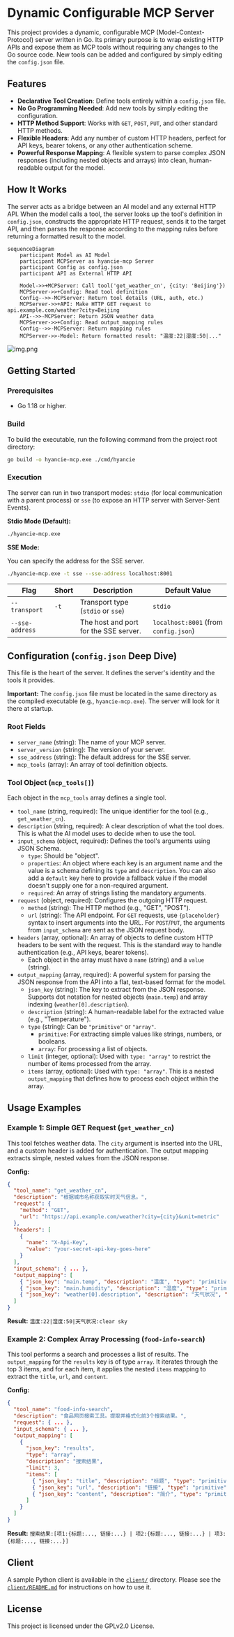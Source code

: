# Dynamic Configurable MCP Server

This project provides a dynamic, configurable MCP (Model-Context-Protocol) server written in Go. Its primary purpose is to wrap existing HTTP APIs and expose them as MCP tools without requiring any changes to the Go source code. New tools can be added and configured by simply editing the `config.json` file.

## Features

*   **Declarative Tool Creation**: Define tools entirely within a `config.json` file.
*   **No Go Programming Needed**: Add new tools by simply editing the configuration.
*   **HTTP Method Support**: Works with `GET`, `POST`, `PUT`, and other standard HTTP methods.
*   **Flexible Headers**: Add any number of custom HTTP headers, perfect for API keys, bearer tokens, or any other authentication scheme.
*   **Powerful Response Mapping**: A flexible system to parse complex JSON responses (including nested objects and arrays) into clean, human-readable output for the model.

## How It Works

The server acts as a bridge between an AI model and any external HTTP API. When the model calls a tool, the server looks up the tool's definition in `config.json`, constructs the appropriate HTTP request, sends it to the target API, and then parses the response according to the mapping rules before returning a formatted result to the model.

```mermaid
sequenceDiagram
    participant Model as AI Model
    participant MCPServer as hyancie-mcp Server
    participant Config as config.json
    participant API as External HTTP API

    Model->>+MCPServer: Call tool('get_weather_cn', {city: 'Beijing'})
    MCPServer->>+Config: Read tool definition
    Config-->>-MCPServer: Return tool details (URL, auth, etc.)
    MCPServer->>+API: Make HTTP GET request to api.example.com/weather?city=Beijing
    API-->>-MCPServer: Return JSON weather data
    MCPServer->>+Config: Read output_mapping rules
    Config-->>-MCPServer: Return mapping rules
    MCPServer->>-Model: Return formatted result: "温度:22|湿度:50|..."
```

![img.png](img.png)

## Getting Started

### Prerequisites

*   Go 1.18 or higher.

### Build

To build the executable, run the following command from the project root directory:

```bash
go build -o hyancie-mcp.exe ./cmd/hyancie
```

### Execution

The server can run in two transport modes: `stdio` (for local communication with a parent process) or `sse` (to expose an HTTP server with Server-Sent Events).

**Stdio Mode (Default):**

```bash
./hyancie-mcp.exe
```

**SSE Mode:**

You can specify the address for the SSE server.

```bash
./hyancie-mcp.exe -t sse --sse-address localhost:8001
```

| Flag          | Short | Description                               | Default Value |
|---------------|-------|-------------------------------------------|---------------|
| `--transport` | `-t`  | Transport type (`stdio` or `sse`)         | `stdio`       |
| `--sse-address` |       | The host and port for the SSE server.     | `localhost:8001` (from `config.json`) |


## Configuration (`config.json` Deep Dive)

This file is the heart of the server. It defines the server's identity and the tools it provides.

**Important:** The `config.json` file must be located in the same directory as the compiled executable (e.g., `hyancie-mcp.exe`). The server will look for it there at startup.

### Root Fields

*   `server_name` (string): The name of your MCP server.
*   `server_version` (string): The version of your server.
*   `sse_address` (string): The default address for the SSE server.
*   `mcp_tools` (array): An array of tool definition objects.

### Tool Object (`mcp_tools[]`)

Each object in the `mcp_tools` array defines a single tool.

*   `tool_name` (string, required): The unique identifier for the tool (e.g., `get_weather_cn`).
*   `description` (string, required): A clear description of what the tool does. This is what the AI model uses to decide when to use the tool.
*   `input_schema` (object, required): Defines the tool's arguments using JSON Schema.
    *   `type`: Should be "object".
    *   `properties`: An object where each key is an argument name and the value is a schema defining its `type` and `description`. You can also add a `default` key here to provide a fallback value if the model doesn't supply one for a non-required argument.
    *   `required`: An array of strings listing the mandatory arguments.
*   `request` (object, required): Configures the outgoing HTTP request.
    *   `method` (string): The HTTP method (e.g., "GET", "POST").
    *   `url` (string): The API endpoint. For `GET` requests, use `{placeholder}` syntax to insert arguments into the URL. For `POST`/`PUT`, the arguments from `input_schema` are sent as the JSON request body.
*   `headers` (array, optional): An array of objects to define custom HTTP headers to be sent with the request. This is the standard way to handle authentication (e.g., API keys, bearer tokens).
    *   Each object in the array must have a `name` (string) and a `value` (string).
*   `output_mapping` (array, required): A powerful system for parsing the JSON response from the API into a flat, text-based format for the model.
    *   `json_key` (string): The key to extract from the JSON response. Supports dot notation for nested objects (`main.temp`) and array indexing (`weather[0].description`).
    *   `description` (string): A human-readable label for the extracted value (e.g., "Temperature").
    *   `type` (string): Can be `"primitive"` or `"array"`.
        *   `primitive`: For extracting simple values like strings, numbers, or booleans.
        *   `array`: For processing a list of objects.
    *   `limit` (integer, optional): Used with `type: "array"` to restrict the number of items processed from the array.
    *   `items` (array, optional): Used with `type: "array"`. This is a nested `output_mapping` that defines how to process each object within the array.

## Usage Examples

### Example 1: Simple GET Request (`get_weather_cn`)

This tool fetches weather data. The `city` argument is inserted into the URL, and a custom header is added for authentication. The output mapping extracts simple, nested values from the JSON response.

**Config:**
```json
{
  "tool_name": "get_weather_cn",
  "description": "根据城市名称获取实时天气信息。",
  "request": {
    "method": "GET",
    "url": "https://api.example.com/weather?city={city}&unit=metric"
  },
  "headers": [
    {
      "name": "X-Api-Key",
      "value": "your-secret-api-key-goes-here"
    }
  ],
  "input_schema": { ... },
  "output_mapping": [
    { "json_key": "main.temp", "description": "温度", "type": "primitive" },
    { "json_key": "main.humidity", "description": "湿度", "type": "primitive" },
    { "json_key": "weather[0].description", "description": "天气状况", "type": "primitive" }
  ]
}
```
**Result:** `温度:22|湿度:50|天气状况:clear sky`

### Example 2: Complex Array Processing (`food-info-search`)

This tool performs a search and processes a list of results. The `output_mapping` for the `results` key is of type `array`. It iterates through the top 3 items, and for each item, it applies the nested `items` mapping to extract the `title`, `url`, and `content`.

**Config:**
```json
{
  "tool_name": "food-info-search",
  "description": "食品网页搜索工具。提取并格式化前3个搜索结果。",
  "request": { ... },
  "input_schema": { ... },
  "output_mapping": [
    {
      "json_key": "results",
      "type": "array",
      "description": "搜索结果",
      "limit": 3,
      "items": [
        { "json_key": "title", "description": "标题", "type": "primitive" },
        { "json_key": "url", "description": "链接", "type": "primitive" },
        { "json_key": "content", "description": "简介", "type": "primitive" }
      ]
    }
  ]
}
```
**Result:** `搜索结果:[项1:{标题:..., 链接:...} | 项2:{标题:..., 链接:...} | 项3:{标题:..., 链接:...}]`

## Client

A sample Python client is available in the [`client/`](./client/) directory. Please see the [`client/README.md`](./client/README.md) for instructions on how to use it.

## License

This project is licensed under the GPLv2.0 License.
